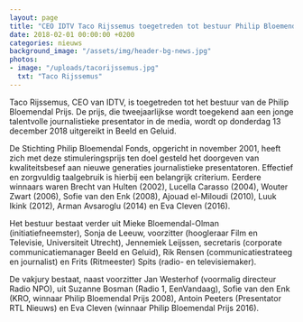 ```yaml
---
layout: page
title: "CEO IDTV Taco Rijssemus toegetreden tot bestuur Philip Bloemendal Prijs"
date: 2018-02-01 00:00:00 +0200
categories: nieuws
background_image: "/assets/img/header-bg-news.jpg"
photos:
- image: "/uploads/tacorijssemus.jpg"
  txt: "Taco Rijssemus"
---
```


Taco Rijssemus, CEO van IDTV, is toegetreden tot het bestuur van de Philip Bloemendal Prijs. De prijs, die tweejaarlijkse wordt toegekend aan een jonge talentvolle journalistieke presentator in de media, wordt op donderdag 13 december 2018 uitgereikt in Beeld en Geluid.

De Stichting Philip Bloemendal Fonds, opgericht in november 2001, heeft zich met deze stimuleringsprijs ten doel gesteld het doorgeven van kwaliteitsbesef aan nieuwe generaties journalistieke presentatoren. Effectief en zorgvuldig taalgebruik is hierbij een belangrijk criterium. Eerdere winnaars waren Brecht van Hulten (2002), Lucella Carasso (2004), Wouter Zwart (2006), Sofie van den Enk (2008), Ajouad el-Miloudi (2010), Luuk Ikink (2012), Arman Avsaroglu (2014) en Eva Cleven (2016).

Het bestuur bestaat verder uit Mieke Bloemendal-Olman (initiatiefneemster), Sonja de Leeuw, voorzitter (hoogleraar Film en Televisie, Universiteit Utrecht), Jennemiek Leijssen, secretaris (corporate communicatiemanager Beeld en Geluid), Rik Rensen (communicatiestrateeg en journalist) en Frits (Ritmeester) Spits (radio- en televisiemaker).

De vakjury bestaat, naast voorzitter Jan Westerhof (voormalig directeur Radio NPO), uit Suzanne Bosman (Radio 1, EenVandaag), Sofie van den Enk (KRO, winnaar Philip Bloemendal Prijs 2008),  Antoin Peeters (Presentator RTL Nieuws) en Eva Cleven (winnaar Philip Bloemendal Prijs 2016).
